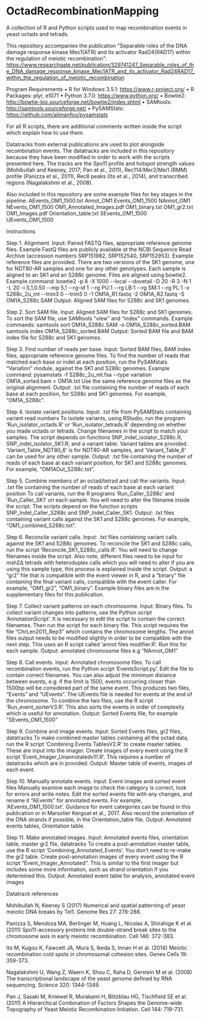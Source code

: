 # OctadRecombinationMapping
A collection of R and Python scripts used to map recombination events in yeast octads and tetrads.

This repository accompanies the publication "Separable roles of the DNA damage response kinase Mec1(ATR) and its activator Rad24(RAD17) within the regulation of meiotic recombination":
https://www.researchgate.net/publication/329741247_Separable_roles_of_the_DNA_damage_response_kinase_Mec1ATR_and_its_activator_Rad24RAD17_within_the_regulation_of_meiotic_recombination

Program Requirements
•	R for Windows 3.5.1: https://www.r-project.org/
•	R Packages: plyr, e1071
•	Python 3.7.0: https://www.python.org/
•	Bowtie2: http://bowtie-bio.sourceforge.net/bowtie2/index.shtml
•	SAMtools: http://samtools.sourceforge.net/
•	PySAMStats: https://github.com/alimanfoo/pysamstats

For all R scripts, there are additional comments written inside the script which explain how to use them.

Datatracks from external publications are used to plot alongside recombination events. The datatracks are included in this repository because they have been modified in order to work with the scripts presented here. The tracks are the Spo11 profile and hotspot strength values (Mohibullah and Keeney, 2017; Pan et al., 2011), Rec114/Mer2/Mei1 (RMM) profile (Panizza et al., 2011), Rec8 peaks (Ito et al., 2014), and transcribed regions (Nagalakshmi et al., 2008).

Also included in this repository are some example files for key stages in the pipeline:
AEvents_OM1_1500.txt
Annot_OM1
Events_OM1_1500
NAnnot_OM1
NEvents_OM1_1500
OM1_Annotated_Images.pdf
OM1_binary.txt
OM1_gr2.txt
OM1_Images.pdf
Orientation_table.txt
SEvents_OM1_1500
UEvents_OM1_1500

Instructions

Step 1. Alignment.
Input: Paired FASTQ files, appropriate reference genome files. 
Example FastQ files are publicly available at the NCBI Sequence Read Archive (accession numbers SRP151982, SRP152540, SRP152953).
Example reference files are provided. There are two versions of the SK1 genome, one for NDT80-AR samples and one for any other genotypes.
Each sample is aligned to an SK1 and an S288c genome. Files are aligned using bowtie2.
Example command:
bowtie2 -p 8 -X 1000 --local --dovetail -D 20 -R 3 -N 1 -L 20 -i S,1,0.50 --mp 5,1 --rg-id 1 --rg PU:1 --rg LB:1  --rg SM:1 --rg PL:1 -x S288c_2u_mt --trim3 0 --trim5 0 -1 OM1A_R1.fastq -2 OM1A_R2.fastq -S OM1A_S288c.SAM
Output: Aligned SAM files for S288c and SK1 genomes.

Step 2. Sort SAM file.
Input: Aligned SAM files for S288c and SK1 genomes.
To sort the SAM file, use SAMtools “view” and “index” commands. 
Example commands:
samtools sort OM1A_S288c.SAM -o OM1A_S288c_sorted.BAM
samtools index OM1A_S288c_sorted.BAM
Output: Sorted BAM file and BAM index file for S288c and SK1 genomes.

Step 3. Find number of reads per base.
Input: Sorted BAM files, BAM index files, appropriate reference genome files.
To find the number of reads that matched each base or indel at each position, run the PySAMstats “Variation” module, against the SK1 and S288c genomes.
Example command:
pysamstats -f S288c_2u_mt.fsa --type variation OM1A_sorted.bam > OM1A.txt 
Use the same reference genome files as the original alignment.
Output: .txt file containing the number of reads of each base at each position, for S288c and SK1 genomes. For example, “OM1A_S288c”.

Step 4. Isolate variant positions.
Input: .txt file from PySAMStats containing variant read numbers
To isolate variants, using RStudio, run the program ‘Run_isolator_octads.R’ or ‘Run_isolator_tetrads.R’ depending on whether you made octads or tetrads. Change filenames in the script to match your samples. The script depends on functions SNP_indel_isolator_S288c.R, SNP_indel_isolator_SK1.R, and a variant table. 
Variant tables are provided. ‘Variant_Table_NDT80_6’ is for NDT80-AR samples, and ‘Variant_Table_6’ can be used for any other sample.
Output: .txt file containing the number of reads of each base at each variant position, for SK1 and S288c genomes. For example, “OM1AOut_S288c.txt”.

Step 5. Combine members of an octad/tetrad and call the variants. 
Input: .txt file containing the number of reads of each base at each variant position
To call variants, run the R programs ‘Run_Caller_S288c’ and ‘Run_Caller_SK1’ on each sample. You will need to alter the filename inside the script. The scripts depend on the function scripts SNP_Indel_Caller_S288c and SNP_Indel_Caller_SK1.
Output: .txt files containing variant calls against the SK1 and S288c genomes. For example, “OM1_combined_S288c.txt”.

Step 6. Reconcile variant calls.
Input: .txt files containing variant calls against the SK1 and S288c genomes.
To reconcile the SK1 and S288c calls, run the script ‘Reconcile_SK1_S288c_calls.R’. You will need to change filenames inside the script. Also note, different files need to be input for msh2Δ tetrads with heteroduplex calls which you will need to alter if you are using this sample type, this process is explained inside the script.
Output: a “gr2” file that is compatible with the event viewer in R, and a “binary” file containing the final variant calls, compatible with the event caller. For example, “OM1_gr2”, “OM1_binary”.
Example binary files are in the supplementary files for this publication.

Step 7. Collect variant patterns on each chromosome.
Input: Binary files.
To collect variant changes into patterns, use the Python script ‘AnnotationScript’. It is necessary to edit the script to contain the correct filenames. Then run the script for each binary file. This script requires the file “ChrLen2011_Rep3” which contains the chromosome lengths.
The annot files output needs to be modified slightly in order to be compatible with the next step. This uses an R script called ‘annot files modifier.R’. Run this for each sample.
Output: annotated chromosome files e.g “NAnnot_OM1”

Step 8. Call events.
Input: Annotated chromosome files.
To call recombination events, run the Python script ‘EventsScript.py’. Edit the file to contain correct filenames. You can also adjust the minimum distance between events, e.g. if the limit is 1500, events occurring closer than 1500bp will be considered part of the same event.
This produces two files, “Events” and “UEvents”. The UEvents file is needed for events at the end of the chromosome. To combine the two files, use the R script ‘Run_event_sorterV3.R’. This also sorts the events in order of complexity which is useful for annotation.
Output: Sorted Events file, for example “SEvents_OM1_1500”

Step 9. Combine and image events.
Input: Sorted Events files, gr2 files, datatracks
To make combined master tables containing all the octad data, run the R script ‘Combining Events TablesV2.R’ to create master tables. These are input into the imager.
Create images of every event using the R script ‘Event_Imager_Unannotatedv11.R’. This requires a number of datatracks which are in provided. 
Output: Master table of events, images of each event.

Step 10. Manually annotate events.
Input: Event images and sorted event files
Manually examine each image to check the category is correct, look for errors and write notes. Edit the sorted events file with any changes, and rename it “AEvents” for annotated events. For example, ‘AEvents_OM1_1500.txt’.
Guidance for event categories can be found in this publication or in Marsolier Kergoat et al., 2017.
Also record the orientation of the DNA strands if possible, in the Orientation_table file.
Output: Annotated events tables, Orientation table.

Step 11. Make annotated images.
Input: Annotated events files, orientation table, master gr2 file, datatracks
To create a post-annotation master table, use the R script ‘Combining_Annotated_Events’. You don’t need to re-make the gr2 table. 
Create post-annotation images of every event using the R script “Event_Imager_Annotated”. This is similar to the first imager but includes some more information, such as strand orientation if you determined this.
Output: Annotated event table for analysis, annotated event images

Datatrack references

Mohibullah N, Keeney S (2017) Numerical and spatial patterning of yeast meiotic DNA breaks by Tel1. Genome Res 27: 278-288.

Panizza S, Mendoza MA, Berlinger M, Huang L, Nicolas A, Shirahige K et al. (2011) Spo11-accessory proteins link double-strand break sites to the chromosome axis in early meiotic recombination. Cell 146: 372-383.

Ito M, Kugou K, Fawcett JA, Mura S, Ikeda S, Innan H et al. (2014) Meiotic recombination cold spots in chromosomal cohesion sites. Genes Cells 19: 359-373.

Nagalakshmi U, Wang Z, Waern K, Shou C, Raha D, Gerstein M et al. (2008) The transcriptional landscape of the yeast genome defined by RNA sequencing. Science 320: 1344-1349.

Pan J, Sasaki M, Kniewel R, Murakami H, Blitzblau HG, Tischfield SE et al. (2011) A Hierarchical Combination of Factors Shapes the Genome-wide Topography of Yeast Meiotic Recombination Initiation. Cell 144: 719-731.


